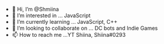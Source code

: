 - 👋 Hi, I’m @Shmiina
- 👀 I’m interested in ... JavaScript
- 🌱 I’m currently learning ...  JavaScript, C++
- 💞️ I’m looking to collaborate on ... DC bots and Indie Games
- 📫 How to reach me ...YT Shiina, Shiina#0293

<!---
Shmiina/Shmiina is a ✨ special ✨ repository because its `README.md` (this file) appears on your GitHub profile.
You can click the Preview link to take a look at your changes.
--->
